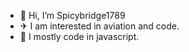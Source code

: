 - 👋 Hi, I’m Spicybridge1789
- ✈ I am interested in aviation and code.
- 🚦 I mostly code in javascript.
